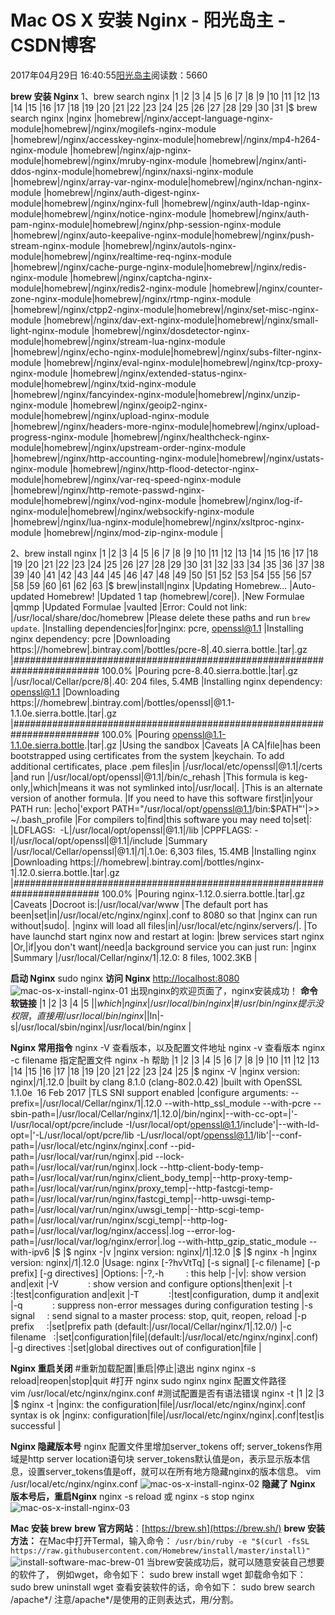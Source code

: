 
# Mac OS X 安装 Nginx - 阳光岛主 - CSDN博客

2017年04月29日 16:40:55[阳光岛主](https://me.csdn.net/sunboy_2050)阅读数：5660



**brew 安装 Nginx**
1、brew search nginx
|1
|2
|3
|4
|5
|6
|7
|8
|9
|10
|11
|12
|13
|14
|15
|16
|17
|18
|19
|20
|21
|22
|23
|24
|25
|26
|27
|28
|29
|30
|31
|$ brew search nginx
|nginx
|homebrew|/nginx/accept-language-nginx-module|homebrew|/nginx/mogilefs-nginx-module
|homebrew|/nginx/accesskey-nginx-module|homebrew|/nginx/mp4-h264-nginx-module
|homebrew|/nginx/ajp-nginx-module|homebrew|/nginx/mruby-nginx-module
|homebrew|/nginx/anti-ddos-nginx-module|homebrew|/nginx/naxsi-nginx-module
|homebrew|/nginx/array-var-nginx-module|homebrew|/nginx/nchan-nginx-module
|homebrew|/nginx/auth-digest-nginx-module|homebrew|/nginx/nginx-full
|homebrew|/nginx/auth-ldap-nginx-module|homebrew|/nginx/notice-nginx-module
|homebrew|/nginx/auth-pam-nginx-module|homebrew|/nginx/php-session-nginx-module
|homebrew|/nginx/auto-keepalive-nginx-module|homebrew|/nginx/push-stream-nginx-module
|homebrew|/nginx/autols-nginx-module|homebrew|/nginx/realtime-req-nginx-module
|homebrew|/nginx/cache-purge-nginx-module|homebrew|/nginx/redis-nginx-module
|homebrew|/nginx/captcha-nginx-module|homebrew|/nginx/redis2-nginx-module
|homebrew|/nginx/counter-zone-nginx-module|homebrew|/nginx/rtmp-nginx-module
|homebrew|/nginx/ctpp2-nginx-module|homebrew|/nginx/set-misc-nginx-module
|homebrew|/nginx/dav-ext-nginx-module|homebrew|/nginx/small-light-nginx-module
|homebrew|/nginx/dosdetector-nginx-module|homebrew|/nginx/stream-lua-nginx-module
|homebrew|/nginx/echo-nginx-module|homebrew|/nginx/subs-filter-nginx-module
|homebrew|/nginx/eval-nginx-module|homebrew|/nginx/tcp-proxy-nginx-module
|homebrew|/nginx/extended-status-nginx-module|homebrew|/nginx/txid-nginx-module
|homebrew|/nginx/fancyindex-nginx-module|homebrew|/nginx/unzip-nginx-module
|homebrew|/nginx/geoip2-nginx-module|homebrew|/nginx/upload-nginx-module
|homebrew|/nginx/headers-more-nginx-module|homebrew|/nginx/upload-progress-nginx-module
|homebrew|/nginx/healthcheck-nginx-module|homebrew|/nginx/upstream-order-nginx-module
|homebrew|/nginx/http-accounting-nginx-module|homebrew|/nginx/ustats-nginx-module
|homebrew|/nginx/http-flood-detector-nginx-module|homebrew|/nginx/var-req-speed-nginx-module
|homebrew|/nginx/http-remote-passwd-nginx-module|homebrew|/nginx/vod-nginx-module
|homebrew|/nginx/log-if-nginx-module|homebrew|/nginx/websockify-nginx-module
|homebrew|/nginx/lua-nginx-module|homebrew|/nginx/xsltproc-nginx-module
|homebrew|/nginx/mod-zip-nginx-module
|

2、brew install nginx
|1
|2
|3
|4
|5
|6
|7
|8
|9
|10
|11
|12
|13
|14
|15
|16
|17
|18
|19
|20
|21
|22
|23
|24
|25
|26
|27
|28
|29
|30
|31
|32
|33
|34
|35
|36
|37
|38
|39
|40
|41
|42
|43
|44
|45
|46
|47
|48
|49
|50
|51
|52
|53
|54
|55
|56
|57
|58
|59
|60
|61
|62
|63
|$ brew|install|nginx
|Updating Homebrew...
|Auto-updated Homebrew!
|Updated 1 tap (homebrew|/core|).
|New Formulae
|qmmp
|Updated Formulae
|vaulted
|Error: Could not link:
|/usr/local/share/doc/homebrew
|Please delete these paths and run `brew update`.
|Installing dependencies|for|nginx: pcre, openssl@1.1
|Installing nginx dependency: pcre
|Downloading https:|//homebrew|.bintray.com|/bottles/pcre-8|.40.sierra.bottle.|tar|.gz
|\#\#\#\#\#\#\#\#\#\#\#\#\#\#\#\#\#\#\#\#\#\#\#\#\#\#\#\#\#\#\#\#\#\#\#\#\#\#\#\#\#\#\#\#\#\#\#\#\#\#\#\#\#\#\#\#\#\#\#\#\#\#\#\#\#\#\#\#\#\#\#\# 100.0%
|Pouring pcre-8.40.sierra.bottle.|tar|.gz
|/usr/local/Cellar/pcre/8|.40: 204 files, 5.4MB
|Installing nginx dependency: openssl@1.1
|Downloading https:|//homebrew|.bintray.com|/bottles/openssl|@1.1-1.1.0e.sierra.bottle.|tar|.gz
|\#\#\#\#\#\#\#\#\#\#\#\#\#\#\#\#\#\#\#\#\#\#\#\#\#\#\#\#\#\#\#\#\#\#\#\#\#\#\#\#\#\#\#\#\#\#\#\#\#\#\#\#\#\#\#\#\#\#\#\#\#\#\#\#\#\#\#\#\#\#\#\# 100.0%
|Pouring openssl@1.1-1.1.0e.sierra.bottle.|tar|.gz
|Using the sandbox
|Caveats
|A CA|file|has been bootstrapped using certificates from the system
|keychain. To add additional certificates, place .pem files|in
|/usr/local/etc/openssl|@1.1|/certs
|and run
|/usr/local/opt/openssl|@1.1|/bin/c_rehash
|This formula is keg-only,|which|means it was not symlinked into|/usr/local|.
|This is an alternate version of another formula.
|If you need to have this software first|in|your PATH run:
|echo|'export PATH="/usr/local/opt/openssl@1.1/bin:$PATH"'|>> ~/.bash_profile
|For compilers to|find|this software you may need to|set|:
|LDFLAGS:  -L|/usr/local/opt/openssl|@1.1|/lib
|CPPFLAGS: -I|/usr/local/opt/openssl|@1.1|/include
|Summary
|/usr/local/Cellar/openssl|@1.1|/1|.1.0e: 6,303 files, 15.4MB
|Installing nginx
|Downloading https:|//homebrew|.bintray.com|/bottles/nginx-1|.12.0.sierra.bottle.|tar|.gz
|\#\#\#\#\#\#\#\#\#\#\#\#\#\#\#\#\#\#\#\#\#\#\#\#\#\#\#\#\#\#\#\#\#\#\#\#\#\#\#\#\#\#\#\#\#\#\#\#\#\#\#\#\#\#\#\#\#\#\#\#\#\#\#\#\#\#\#\#\#\#\#\# 100.0%
|Pouring nginx-1.12.0.sierra.bottle.|tar|.gz
|Caveats
|Docroot is:|/usr/local/var/www
|The default port has been|set|in|/usr/local/etc/nginx/nginx|.conf to 8080 so that
|nginx can run without|sudo|.
|nginx will load all files|in|/usr/local/etc/nginx/servers/|.
|To have launchd start nginx now and restart at login:
|brew services start nginx
|Or,|if|you don't want|/need|a background service you can just run:
|nginx
|Summary
|/usr/local/Cellar/nginx/1|.12.0: 8 files, 1002.3KB
|

**启动 Nginx**
sudo nginx
**访问 Nginx**
[http://localhost:8080](http://localhost:8080/)
![mac-os-x-install-nginx-01](http://blog.mimvp.com/wp-content/uploads/2017/11/mac-os-x-install-nginx-01.png)
出现nginx的欢迎页面了，nginx安装成功！
**命令软链接**
|1
|2
|3
|4
|5
|$|which|nginx
|/usr/local/bin/nginx
|\# /usr/bin/nginx 提示没权限，直接用 /usr/local/bin/nginx
|$|ln|-s|/usr/local/sbin/nginx|/usr/local/bin/nginx
|

**Nginx 常用指令**
nginx -V 查看版本，以及配置文件地址
nginx -v 查看版本
nginx -c filename 指定配置文件
nginx -h 帮助
|1
|2
|3
|4
|5
|6
|7
|8
|9
|10
|11
|12
|13
|14
|15
|16
|17
|18
|19
|20
|21
|22
|23
|24
|25
|$ nginx -V
|nginx version: nginx|/1|.12.0
|built by clang 8.1.0 (clang-802.0.42)
|built with OpenSSL 1.1.0e  16 Feb 2017
|TLS SNI support enabled
|configure arguments: --prefix=|/usr/local/Cellar/nginx/1|.12.0 --with-http_ssl_module --with-pcre --sbin-path=|/usr/local/Cellar/nginx/1|.12.0|/bin/nginx|--with-cc-opt=|'-I/usr/local/opt/pcre/include -I/usr/local/opt/openssl@1.1/include'|--with-ld-opt=|'-L/usr/local/opt/pcre/lib -L/usr/local/opt/openssl@1.1/lib'|--conf-path=|/usr/local/etc/nginx/nginx|.conf --pid-path=|/usr/local/var/run/nginx|.pid --lock-path=|/usr/local/var/run/nginx|.lock --http-client-body-temp-path=|/usr/local/var/run/nginx/client_body_temp|--http-proxy-temp-path=|/usr/local/var/run/nginx/proxy_temp|--http-fastcgi-temp-path=|/usr/local/var/run/nginx/fastcgi_temp|--http-uwsgi-temp-path=|/usr/local/var/run/nginx/uwsgi_temp|--http-scgi-temp-path=|/usr/local/var/run/nginx/scgi_temp|--http-log-path=|/usr/local/var/log/nginx/access|.log --error-log-path=|/usr/local/var/log/nginx/error|.log --with-http_gzip_static_module --with-ipv6
|$
|$ nginx -|v
|nginx version: nginx|/1|.12.0
|$
|$ nginx -h
|nginx version: nginx|/1|.12.0
|Usage: nginx [-?hvVtTq] [-s signal] [-c filename] [-p prefix] [-g directives]
|Options:
|-?,-h         : this help
|-|v|: show version and|exit
|-V            : show version and configure options|then|exit
|-t            :|test|configuration and|exit
|-T            :|test|configuration, dump it and|exit
|-q            : suppress non-error messages during configuration testing
|-s signal     : send signal to a master process: stop, quit, reopen, reload
|-p prefix     :|set|prefix path (default:|/usr/local/Cellar/nginx/1|.12.0/)
|-c filename   :|set|configuration|file|(default:|/usr/local/etc/nginx/nginx|.conf)
|-g directives :|set|global directives out of configuration|file
|

**Nginx 重启关闭**
\#重新加载配置|重启|停止|退出 nginx
nginx -s reload|reopen|stop|quit
\#打开 nginx
sudo nginx
nginx 配置文件路径
vim /usr/local/etc/nginx/nginx.conf
\#测试配置是否有语法错误
nginx -t
|1
|2
|3
|$ nginx -t
|nginx: the configuration|file|/usr/local/etc/nginx/nginx|.conf syntax is ok
|nginx: configuration|file|/usr/local/etc/nginx/nginx|.conf|test|is successful
|

**Nginx 隐藏版本号**
nginx 配置文件里增加server_tokens off;
server_tokens作用域是http server location语句块
server_tokens默认值是on，表示显示版本信息，设置server_tokens值是off，就可以在所有地方隐藏nginx的版本信息。
vim /usr/local/etc/nginx/nginx.conf
![mac-os-x-install-nginx-02](http://blog.mimvp.com/wp-content/uploads/2017/11/mac-os-x-install-nginx-02.png)
**隐藏了 Nginx 版本号后，重启Nginx**
nginx -s reload
或
nginx -s stop
nginx
![mac-os-x-install-nginx-03](http://blog.mimvp.com/wp-content/uploads/2017/11/mac-os-x-install-nginx-03.jpg)

**Mac 安装 brew**
**brew 官方网站**：[https://brew.sh](https://brew.sh/)
**brew 安装方法：**
在Mac中打开Termal，输入命令：
`/usr/bin/ruby -e "$(curl -fsSL https://raw.githubusercontent.com/Homebrew/install/master/install)"`
![install-software-mac-brew-01](http://blog.mimvp.com/wp-content/uploads/2017/08/install-software-mac-brew-01.png)
当brew安装成功后，就可以随意安装自己想要的软件了，
例如wget，命令如下：
sudo brew install wget
卸载命令如下：
sudo brew uninstall wget
查看安装软件的话，命令如下：
sudo brew search /apache*/
注意/apache*/是使用的正则表达式，用/分割。



